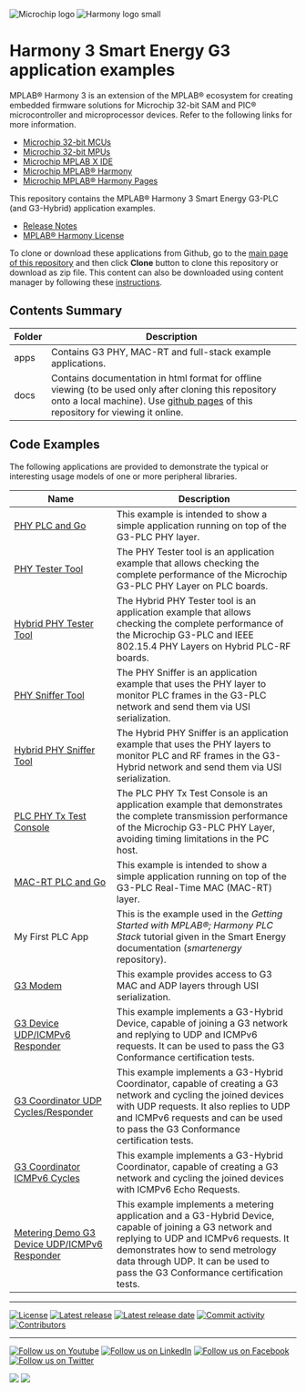 ﻿![Microchip logo](https://raw.githubusercontent.com/wiki/Microchip-MPLAB-Harmony/Microchip-MPLAB-Harmony.github.io/images/microchip_logo.png)
![Harmony logo small](https://raw.githubusercontent.com/wiki/Microchip-MPLAB-Harmony/Microchip-MPLAB-Harmony.github.io/images/microchip_mplab_harmony_logo_small.png)

# Harmony 3 Smart Energy G3 application examples

MPLAB® Harmony 3 is an extension of the MPLAB® ecosystem for creating embedded firmware solutions for Microchip 32-bit SAM and PIC® microcontroller and microprocessor devices. Refer to the following links for more information.

- [Microchip 32-bit MCUs](https://www.microchip.com/design-centers/32-bit)
- [Microchip 32-bit MPUs](https://www.microchip.com/design-centers/32-bit-mpus)
- [Microchip MPLAB X IDE](https://www.microchip.com/mplab/mplab-x-ide)
- [Microchip MPLAB® Harmony](https://www.microchip.com/mplab/mplab-harmony)
- [Microchip MPLAB® Harmony Pages](https://microchip-mplab-harmony.github.io/)

This repository contains the MPLAB® Harmony 3 Smart Energy G3-PLC (and G3-Hybrid) application examples.

- [Release Notes](release_notes.md)
- [MPLAB® Harmony License](mplab_harmony_license.md)

To clone or download these applications from Github, go to the [main page of this repository](https://github.com/Microchip-MPLAB-Harmony/smartenergy_g3_apps) and then click **Clone** button to clone this repository or download as zip file.
This content can also be downloaded using content manager by following these [instructions](https://github.com/Microchip-MPLAB-Harmony/contentmanager/wiki).

## Contents Summary

| Folder     | Description                             |
| ---        | ---                                     |
| apps       | Contains G3 PHY, MAC-RT and full-stack example applications. |
| docs       | Contains documentation in html format for offline viewing (to be used only after cloning this repository onto a local machine). Use [github pages](https://microchip-mplab-harmony.github.io/smartenergy_g3_apps/) of this repository for viewing it online. |

## Code Examples

The following applications are provided to demonstrate the typical or interesting usage models of one or more peripheral libraries.

| Name               | Description |
| ----               | ----------- |
| [PHY PLC and Go](https://onlinedocs.microchip.com/oxy/GUID-B127057F-C502-44FE-A992-E011A3AF104D-en-US-1/GUID-E87515D0-BD4F-4456-8D21-13BD460238A8.html) | This example is intended to show a simple application running on top of the G3-PLC PHY layer. |
| [PHY Tester Tool](https://onlinedocs.microchip.com/oxy/GUID-B127057F-C502-44FE-A992-E011A3AF104D-en-US-1/GUID-A2A3C4CF-8C73-4F62-9809-2B710A7783A0.html) | The PHY Tester tool is an application example that allows checking the complete performance of the Microchip G3-PLC PHY Layer on PLC boards. |
| [Hybrid PHY Tester Tool](https://onlinedocs.microchip.com/oxy/GUID-B127057F-C502-44FE-A992-E011A3AF104D-en-US-1/GUID-A2A3C4CF-8C73-4F62-9809-2B710A7783A0.html) | The Hybrid PHY Tester tool is an application example that allows checking the complete performance of the Microchip G3-PLC and IEEE 802.15.4 PHY Layers on Hybrid PLC-RF boards. |
| [PHY Sniffer Tool](https://onlinedocs.microchip.com/oxy/GUID-B127057F-C502-44FE-A992-E011A3AF104D-en-US-1/GUID-DE964FB2-4D50-4330-8A62-08DDE4711A8E.html) | The PHY Sniffer is an application example that uses the PHY layer to monitor PLC frames in the G3-PLC network and send them via USI serialization. |
| [Hybrid PHY Sniffer Tool](https://onlinedocs.microchip.com/oxy/GUID-B127057F-C502-44FE-A992-E011A3AF104D-en-US-1/GUID-DE964FB2-4D50-4330-8A62-08DDE4711A8E.html) | The Hybrid PHY Sniffer is an application example that uses the PHY layers to monitor PLC and RF frames in the G3-Hybrid network and send them via USI serialization. |
| [PLC PHY Tx Test Console](https://onlinedocs.microchip.com/oxy/GUID-B127057F-C502-44FE-A992-E011A3AF104D-en-US-1/GUID-77B23EFD-7164-495F-9C75-4BE5D27443B1.html) | The PLC PHY Tx Test Console is an application example that demonstrates the complete transmission performance of the Microchip G3-PLC PHY Layer, avoiding timing limitations in the PC host. |
| [MAC-RT PLC and Go](https://onlinedocs.microchip.com/oxy/GUID-B127057F-C502-44FE-A992-E011A3AF104D-en-US-1/GUID-CE3EF484-E886-4378-90B5-20C2BC7A43D1.html) | This example is intended to show a simple application running on top of the G3-PLC Real-Time MAC (MAC-RT) layer. |
| My First PLC App | This is the example used in the *Getting Started with MPLAB®; Harmony PLC Stack* tutorial given in the Smart Energy documentation (*smartenergy* repository). |
| [G3 Modem](https://onlinedocs.microchip.com/oxy/GUID-B127057F-C502-44FE-A992-E011A3AF104D-en-US-1/GUID-3F71506A-1159-481C-A1D4-ECC27EAB7A6B.html) | This example provides access to G3 MAC and ADP layers through USI serialization. |
| [G3 Device UDP/ICMPv6 Responder](https://onlinedocs.microchip.com/oxy/GUID-B127057F-C502-44FE-A992-E011A3AF104D-en-US-1/GUID-584FC808-FADD-4FBF-9DED-E84D5271738A.html) | This example implements a G3-Hybrid Device, capable of joining a G3 network and replying to UDP and ICMPv6 requests. It can be used to pass the G3 Conformance certification tests. |
| [G3 Coordinator UDP Cycles/Responder](https://onlinedocs.microchip.com/oxy/GUID-B127057F-C502-44FE-A992-E011A3AF104D-en-US-1/GUID-BFCA859E-7CCD-47B6-9145-9FACBA1A06C3.html) | This example implements a G3-Hybrid Coordinator, capable of creating a G3 network and cycling the joined devices with UDP requests. It also replies to UDP and ICMPv6 requests and can be used to pass the G3 Conformance certification tests. |
| [G3 Coordinator ICMPv6 Cycles](https://onlinedocs.microchip.com/oxy/GUID-B127057F-C502-44FE-A992-E011A3AF104D-en-US-1/GUID-F2A5447D-AEF1-4720-B1FA-506CC0819442.html) | This example implements a G3-Hybrid Coordinator, capable of creating a G3 network and cycling the joined devices with ICMPv6 Echo Requests. |
| [Metering Demo G3 Device UDP/ICMPv6 Responder](https://onlinedocs.microchip.com/oxy/GUID-B127057F-C502-44FE-A992-E011A3AF104D-en-US-1/GUID-2EF71D08-349B-41D7-8AD9-8395EE243D44.html) | This example implements a metering application and a G3-Hybrid Device, capable of joining a G3 network and replying to UDP and ICMPv6 requests. It demonstrates how to send metrology data through UDP. It can be used to pass the G3 Conformance certification tests. |

____

[![License](https://img.shields.io/badge/license-Harmony%20license-orange.svg)](https://github.com/Microchip-MPLAB-Harmony/smartenergy_g3_apps/blob/master/mplab_harmony_license.md)
[![Latest release](https://img.shields.io/github/release/Microchip-MPLAB-Harmony/smartenergy_g3_apps.svg)](https://github.com/Microchip-MPLAB-Harmony/smartenergy_g3_apps/releases/latest)
[![Latest release date](https://img.shields.io/github/release-date/Microchip-MPLAB-Harmony/smartenergy_g3_apps.svg)](https://github.com/Microchip-MPLAB-Harmony/smartenergy_g3_apps/releases/latest)
[![Commit activity](https://img.shields.io/github/commit-activity/y/Microchip-MPLAB-Harmony/smartenergy_g3_apps.svg)](https://github.com/Microchip-MPLAB-Harmony/smartenergy_g3_apps/graphs/commit-activity)
[![Contributors](https://img.shields.io/github/contributors-anon/Microchip-MPLAB-Harmony/smartenergy_g3_apps.svg)]()

____

[![Follow us on Youtube](https://img.shields.io/badge/Youtube-Follow%20us%20on%20Youtube-red.svg)](https://www.youtube.com/user/MicrochipTechnology)
[![Follow us on LinkedIn](https://img.shields.io/badge/LinkedIn-Follow%20us%20on%20LinkedIn-blue.svg)](https://www.linkedin.com/company/microchip-technology)
[![Follow us on Facebook](https://img.shields.io/badge/Facebook-Follow%20us%20on%20Facebook-blue.svg)](https://www.facebook.com/microchiptechnology/)
[![Follow us on Twitter](https://img.shields.io/twitter/follow/MicrochipTech.svg?style=social)](https://twitter.com/MicrochipTech)

[![](https://img.shields.io/github/stars/Microchip-MPLAB-Harmony/smartenergy_g3_apps.svg?style=social)]()
[![](https://img.shields.io/github/watchers/Microchip-MPLAB-Harmony/smartenergy_g3_apps.svg?style=social)]()